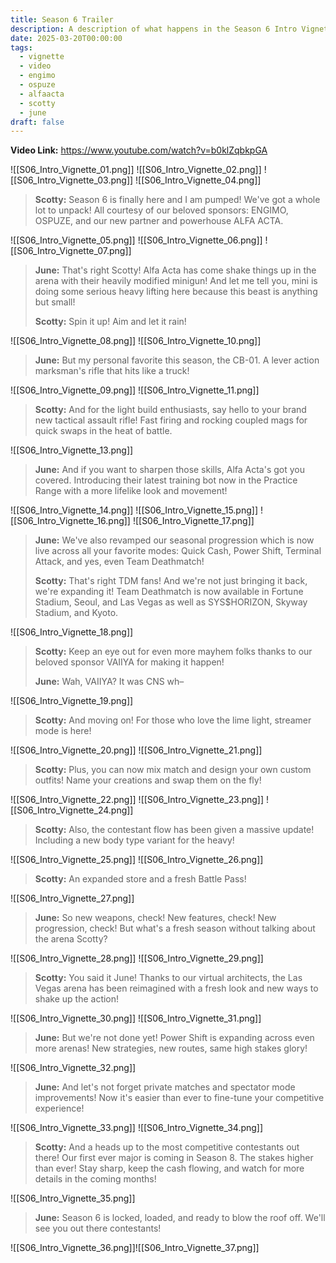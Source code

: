 ```yaml
---
title: Season 6 Trailer
description: A description of what happens in the Season 6 Intro Vignette for THE FINALS.
date: 2025-03-20T00:00:00
tags:
  - vignette
  - video
  - engimo
  - ospuze
  - alfaacta
  - scotty
  - june
draft: false
---
```

**Video Link:** https://www.youtube.com/watch?v=b0klZqbkpGA

![[S06_Intro_Vignette_01.png]]
![[S06_Intro_Vignette_02.png]]
![[S06_Intro_Vignette_03.png]]
![[S06_Intro_Vignette_04.png]]

>**Scotty:** Season 6 is finally here and I am pumped! We've got a whole lot to unpack! All courtesy of our beloved sponsors: ENGIMO, OSPUZE, and our new partner and powerhouse ALFA ACTA.

![[S06_Intro_Vignette_05.png]]
![[S06_Intro_Vignette_06.png]]
![[S06_Intro_Vignette_07.png]]

>**June:** That's right Scotty! Alfa Acta has come shake things up in the arena with their heavily modified minigun! And let me tell you, mini is doing some serious heavy lifting here because this beast is anything but small!
>
>**Scotty:** Spin it up! Aim and let it rain!

![[S06_Intro_Vignette_08.png]]
![[S06_Intro_Vignette_10.png]]

>**June:** But my personal favorite this season, the CB-01. A lever action marksman's rifle that hits like a truck!

![[S06_Intro_Vignette_09.png]]
![[S06_Intro_Vignette_11.png]]

>**Scotty:** And for the light build enthusiasts, say hello to your brand new tactical assault rifle! Fast firing and rocking coupled mags for quick swaps in the heat of battle.

![[S06_Intro_Vignette_13.png]]

>**June:** And if you want to sharpen those skills, Alfa Acta's got you covered. Introducing their latest training bot now in the Practice Range with a more lifelike look and movement!

![[S06_Intro_Vignette_14.png]]
![[S06_Intro_Vignette_15.png]]
![[S06_Intro_Vignette_16.png]]
![[S06_Intro_Vignette_17.png]]

>**June:** We've also revamped our seasonal progression which is now live across all your favorite modes: Quick Cash, Power Shift, Terminal Attack, and yes, even Team Deathmatch!
>
>**Scotty:** That's right TDM fans! And we're not just bringing it back, we're expanding it! Team Deathmatch is now available in Fortune Stadium, Seoul, and Las Vegas as well as SYS$HORIZON, Skyway Stadium, and Kyoto.

![[S06_Intro_Vignette_18.png]]

>**Scotty:** Keep an eye out for even more mayhem folks thanks to our beloved sponsor VAIIYA for making it happen!
>
>**June:** Wah, VAIIYA? It was CNS wh–

![[S06_Intro_Vignette_19.png]]

>**Scotty:** And moving on! For those who love the lime light, streamer mode is here!

![[S06_Intro_Vignette_20.png]]
![[S06_Intro_Vignette_21.png]]

>**Scotty:** Plus, you can now mix match and design your own custom outfits! Name your creations and swap them on the fly!

![[S06_Intro_Vignette_22.png]]
![[S06_Intro_Vignette_23.png]]
![[S06_Intro_Vignette_24.png]]

>**Scotty:** Also, the contestant flow has been given a massive update! Including a new body type variant for the heavy!

![[S06_Intro_Vignette_25.png]]
![[S06_Intro_Vignette_26.png]]

>**Scotty:** An expanded store and a fresh Battle Pass!

![[S06_Intro_Vignette_27.png]]

>**June:** So new weapons, check! New features, check! New progression, check! But what's a fresh season without talking about the arena Scotty?

![[S06_Intro_Vignette_28.png]]
![[S06_Intro_Vignette_29.png]]

>**Scotty:** You said it June! Thanks to our virtual architects, the Las Vegas arena has been reimagined with a fresh look and new ways to shake up the action!

![[S06_Intro_Vignette_30.png]]
![[S06_Intro_Vignette_31.png]]

>**June:** But we're not done yet! Power Shift is expanding across even more arenas! New strategies, new routes, same high stakes glory!

![[S06_Intro_Vignette_32.png]]

>**June:** And let's not forget private matches and spectator mode improvements! Now it's easier than ever to fine-tune your competitive experience!

![[S06_Intro_Vignette_33.png]]
![[S06_Intro_Vignette_34.png]]

>**Scotty:** And a heads up to the most competitive contestants out there! Our first ever major is coming in Season 8. The stakes higher than ever! Stay sharp, keep the cash flowing, and watch for more details in the coming months!

![[S06_Intro_Vignette_35.png]]

>**June:** Season 6 is locked, loaded, and ready to blow the roof off. We'll see you out there contestants!

![[S06_Intro_Vignette_36.png]]![[S06_Intro_Vignette_37.png]]
